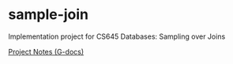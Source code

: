# sample-join
Implementation project for CS645 Databases: Sampling over Joins

[Project Notes (G-docs)](https://docs.google.com/document/d/1LbnOYN2_sYv6videgdyUATE3QhOVswfHEwHNGKmT6Q0/edit?usp=sharing)
